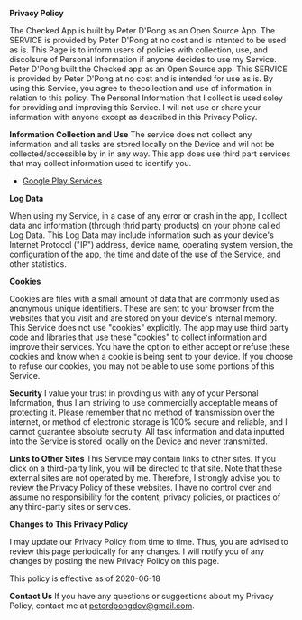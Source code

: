 **Privacy Policy**

The Checked App is built by Peter D'Pong as an Open Source App. The SERVICE is provided by Peter D'Pong at no cost and is intented to be used as is.
This Page is to inform users of policies with collection, use, and discolsure of Personal Information if anyone decides to use my Service.
Peter D'Pong built the Checked app as an Open Source app. This SERVICE is provided by Peter D'Pong at no cost and is intended for use as is.
By using this Service, you agree to thecollection and use of information in relation to this policy. The Personal Information that I collect is used soley for providing and improving this Service. I will not use or share your information with anyone except as described in this Privacy Policy.

**Information Collection and Use**
The service does not collect any information and all tasks are stored locally on the Device and wil not be collected/accessible by in in any way.
This app does use third part services that may collect information used to identify you.
*   [Google Play Services](https://www.google.com/policies/privacy/)

**Log Data**

When using my Service, in a case of any error or crash in the app, I collect data and information (through thrid party products) on your phone called Log Data. This Log Data may include information such as your device's Internet Protocol ("IP") address, device name, operating system version, the configuration of the app, the time and date of the use of the Service, and other statistics.

**Cookies**

Cookies are files with a small amount of data that are commonly used as anonymous unique identifiers. 
These are sent to your browser from the websites that you visit and are stored on your device's internal memory. 
This Service does not use "cookies" explicitly. The app may use third party code and libraries that use these "cookies" to collect information and improve their services. You have the option to either accept or refuse these cookies and know when a cookie is being sent to your device. If you choose to refuse our cookies, you may not be able to use some portions of this Service.

**Security**
I value your trust in provding us with any of your Personal Information, thus I am striving to use commercially acceptable means of protecting it. Please remember that no method of transmission over the internet, or method of electronic storage is 100% secure and reliable, and I cannot guarantee absolute secruity. 
All task information and data inputted into the Service is stored locally on the Device and never transmitted.

**Links to Other Sites**
This Service may contain links to other sites. If you click on a third-party link, you will be directed to that site. Note that these external sites are not operated by me. Therefore, I strongly advise you to review the Privacy Policy of these websites. I have no control over and assume no responsibility for the content, privacy policies, or practices of any third-party sites or services.

**Changes to This Privacy Policy**

I may update our Privacy Policy from time to time. Thus, you are advised to review this page periodically for any changes. I will notify you of any changes by posting the new Privacy Policy on this page.

This policy is effective as of 2020-06-18

**Contact Us**
If you have any questions or suggestions about my Privacy Policy, contact me at peterdpongdev@gmail.com.

